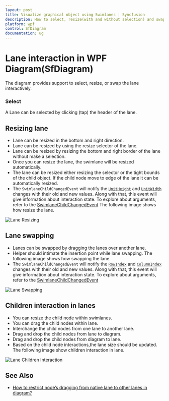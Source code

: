 ```yaml
---
layout: post
title: Visualize graphical object using Swimlanes | Syncfusion
description: How to select, resize(with and without selection) and swap the lane and how to add the child element into lane?
platform: wpf
control: SfDiagram
documentation: ug
---
```


# Lane interaction in WPF Diagram(SfDiagram)

The diagram provides support to select, resize, or swap the lane interactively. 

### Select

A Lane can be selected by clicking (tap) the header of the lane.

## Resizing lane

* Lane can be resized in the bottom and right direction.
* Lane can be resized by using the resize selector of the lane.
* Lane can be resized by resizing the bottom and right border of the lane without make a selection.
* Once you can resize the lane, the swimlane will be resized automatically.
* The lane can be resized either resizing the selector or the tight bounds of the child object. If the child node move to edge of the lane it can be automatically resized.
* The `SwimlaneChildChangedEvent` will notify the [`UnitHeight`](https://help.syncfusion.com/cr/wpf/Syncfusion.UI.Xaml.Diagram.SwimlaneChildViewModel.html#Syncfusion_UI_Xaml_Diagram_SwimlaneChildViewModel_UnitHeight) and [`UnitWidth`](https://help.syncfusion.com/cr/wpf/Syncfusion.UI.Xaml.Diagram.SwimlaneChildViewModel.html#Syncfusion_UI_Xaml_Diagram_SwimlaneChildViewModel_UnitWidth) changes with their old and new values. Along with that, this event will give information about  interaction state. To explore about arguments, refer to the [SwimlaneChildChangedEvent](https://help.syncfusion.com/cr/wpf/Syncfusion.UI.Xaml.Diagram.IGraphInfo.html) 
The following image shows how resize the lane.

![Lane Resizing](../Swimlane-images/Lane_Resize.gif)

## Lane swapping

* Lanes can be swapped by dragging the lanes over another lane.
* Helper should intimate the insertion point while lane swapping.
The following image shows how swapping the lane.
* The `SwimlaneChildChangedEvent` will notify the [`RowIndex`](https://help.syncfusion.com/cr/wpf/Syncfusion.UI.Xaml.Diagram.SwimlaneChildChangedEventArgs.html#Syncfusion_UI_Xaml_Diagram_SwimlaneChildChangedEventArgs_RowIndex) and [`ColumnIndex`](https://help.syncfusion.com/cr/wpf/Syncfusion.UI.Xaml.Diagram.SwimlaneChildChangedEventArgs.html#Syncfusion_UI_Xaml_Diagram_SwimlaneChildChangedEventArgs_ColumnIndex) changes with their old and new values. Along with that, this event will give information about  interaction state. To explore about arguments, refer to the [SwimlaneChildChangedEvent](https://help.syncfusion.com/cr/wpf/Syncfusion.UI.Xaml.Diagram.IGraphInfo.html) 

![Lane Swapping](../Swimlane-images/Lane_Swapping.gif)

## Children interaction in lanes

* You can resize the child node within swimlanes.
* You can drag the child nodes within lane.
* Interchange the child nodes from one lane to another lane.
* Drag and drop the child nodes from lane to diagram.
* Drag and drop the child nodes from diagram to lane.
* Based on the child node interactions,the lane size should be updated.
The following image show children interaction in lane.

![Lane Children Interaction](../Swimlane-images/Child_Interaction.gif)

## See Also

* [How to restrict node’s dragging from native lane to other lanes in diagram?](https://www.syncfusion.com/kb/13208/how-to-restrict-nodes-dragging-from-native-lane-to-other-lanes-in-wpf-diagramsfdiagram)